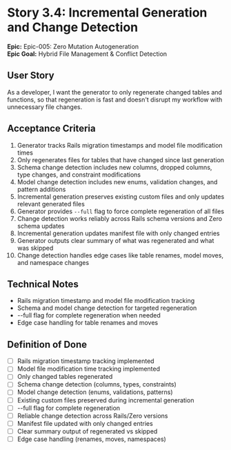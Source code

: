 # Story 3.4: Incremental Generation and Change Detection

**Epic:** Epic-005: Zero Mutation Autogeneration  
**Epic Goal:** Hybrid File Management & Conflict Detection

## User Story
As a developer,
I want the generator to only regenerate changed tables and functions,
so that regeneration is fast and doesn't disrupt my workflow with unnecessary file changes.

## Acceptance Criteria
1. Generator tracks Rails migration timestamps and model file modification times
2. Only regenerates files for tables that have changed since last generation
3. Schema change detection includes new columns, dropped columns, type changes, and constraint modifications
4. Model change detection includes new enums, validation changes, and pattern additions
5. Incremental generation preserves existing custom files and only updates relevant generated files
6. Generator provides `--full` flag to force complete regeneration of all files
7. Change detection works reliably across Rails schema versions and Zero schema updates
8. Incremental generation updates manifest file with only changed entries
9. Generator outputs clear summary of what was regenerated and what was skipped
10. Change detection handles edge cases like table renames, model moves, and namespace changes

## Technical Notes
- Rails migration timestamp and model file modification tracking
- Schema and model change detection for targeted regeneration
- --full flag for complete regeneration when needed
- Edge case handling for table renames and moves

## Definition of Done
- [ ] Rails migration timestamp tracking implemented
- [ ] Model file modification time tracking implemented
- [ ] Only changed tables regenerated
- [ ] Schema change detection (columns, types, constraints)
- [ ] Model change detection (enums, validations, patterns)
- [ ] Existing custom files preserved during incremental generation
- [ ] --full flag for complete regeneration
- [ ] Reliable change detection across Rails/Zero versions
- [ ] Manifest file updated with only changed entries
- [ ] Clear summary output of regenerated vs skipped
- [ ] Edge case handling (renames, moves, namespaces)